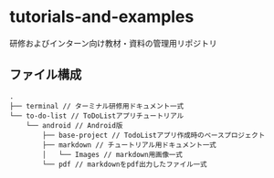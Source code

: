 # tutorials-and-examples

研修およびインターン向け教材・資料の管理用リポジトリ

## ファイル構成

```
.
├── terminal // ターミナル研修用ドキュメント一式
└── to-do-list // ToDoListアプリチュートリアル
    └── android // Android版
        ├── base-project // TodoListアプリ作成時のベースプロジェクト
        ├── markdown // チュートリアル用ドキュメント一式
        │   └── Images // markdown用画像一式
        └── pdf // markdownをpdf出力したファイル一式
```
